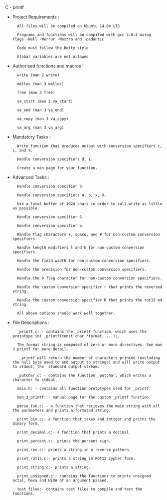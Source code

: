 C - printf

* Project Requirements :

        All files will be compiled on Ubuntu 14.04 LTS
  
        Programs and functions will be compiled with gcc 4.8.4 using flags -Wall -Werror -Wextra and -pedantic
  
        Code must follow the Betty style
  
        Global variables are not allowed
  
* Authorized functions and macros :
    
        write (man 2 write)
    
        malloc (man 3 malloc)
    
        free (man 3 free)
    
        va_start (man 3 va_start)
    
        va_end (man 3 va_end)
    
        va_copy (man 3 va_copy)
    
        va_arg (man 3 va_arg)

* Mandatory Tasks :
  
        Write function that produces output with conversion specifiers c, s, and %.
  
        Handle conversion specifiers d, i.
  
        Create a man page for your function.
* Advanced Tasks :
  
        Handle conversion specifier b.
  
        Handle conversion specifiers u, o, x, X.
  
        Use a local buffer of 1024 chars in order to call write as little as possible.
  
        Handle conversion specifier S.
  
        Handle conversion specifier p.
  
        Handle flag characters +, space, and # for non-custom conversion specifiers.
  
        Handle length modifiers l and h for non-custom conversion specifiers.
  
        Handle the field width for non-custom conversion specifiers.
  
        Handle the precision for non-custom conversion specifiers.
  
        Handle the 0 flag character for non-custom conversion specifiers.
  
        Handle the custom conversion specifier r that prints the reversed string.
  
        Handle the custom conversion specifier R that prints the rot13'ed string.
  
        All above options should work well together.

* File Descriptions :
  
        _printf.c: - contains the _printf function, which uses the prototype int _printf(const char *format, ...);.
  
        The format string is composed of zero or more directives. See man 3 printf for more detail. 
  
         _printf will return the number of characters printed (excluding the null byte used to end output to strings) and will write output to stdout, the  standard output stream.

        _putchar.c: - contains the function _putchar, which writes a character to stdout.

        main.h: - contains all function prototypes used for _printf.

        man_3_printf: - manual page for the custom _printf function.

        parse_fun.c: - a function that recieves the main string with all the parameters and prints a formated string.

        print_bin.c:- a function that takes and intiger and pritns the binary form.

        print_decimal.c:- a function that prints a decimal.

        print_percent.c:- prints the percent sign.

        print_rev.c:- prints a string in a reverse pattern.

        print_rot13.c:- prints a string in ROT13 cypher form.

        print_string.c:- prints a string.

        print_unsigned.c:- contains the functions to prints unsigned octal, hexa and HEXA of an argument passed.

        test_files:- contains test files to compile and test the functions.
